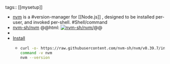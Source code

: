 tags:: [[mysetup]]

- [nvm](https://github.com/nvm-sh/nvm) is a #version-manager for [[Node.js]] , designed to be installed per-user, and invoked per-shell. #Shell/command
- [nvm-sh/nvm](https://github.com/nvm-sh/nvm/)
  @@html: <a href="https://github.com/nvm-sh/nvm/"><img src="https://github-readme-stats-astronomer.vercel.app/api/pin/?username=nvm-sh&repo=nvm&theme=tokyonight" alt="nvm-sh/nvm/"/></a>@@
-
- [Install](https://github.com/nvm-sh/nvm#installing-and-updating)
	- ```bash
	  curl -o- https://raw.githubusercontent.com/nvm-sh/nvm/v0.39.7/install.sh | bash
	  command -v nvm
	  nvm --version
	  ```